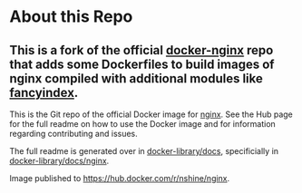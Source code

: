 # About this Repo

This is a fork of the official [docker-nginx](https://github.com/nginxinc/docker-nginx) repo that adds some Dockerfiles to build images of nginx compiled with additional modules like [fancyindex](https://www.nginx.com/resources/wiki/modules/fancy_index/).
---

This is the Git repo of the official Docker image for [nginx](https://registry.hub.docker.com/_/nginx/). See the
Hub page for the full readme on how to use the Docker image and for information
regarding contributing and issues.

The full readme is generated over in [docker-library/docs](https://github.com/docker-library/docs),
specificially in [docker-library/docs/nginx](https://github.com/docker-library/docs/tree/master/nginx).

Image published to https://hub.docker.com/r/nshine/nginx.
